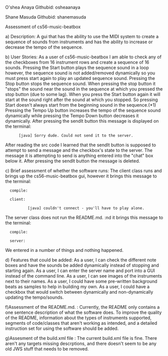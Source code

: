 O'shea Anaya  Githubid: osheaanaya

Shane Masuda  Githubid: shanemasuda

 Assessment of cs56-music-beatbox
 
 a) Description:
    A gui that has the ability to use the MIDI system to create a sequence of sounds from instruments and has 
    the ability to increase or decrease the tempo of the sequence.

 b) User Stories:
    As a user of cs56-music-beatbox I am able to check any of the checkboxes from 16 instrument rows and create a 
    sequence of 16 sounds. Pressing the Start button plays the sequence sound in a loop however, the sequence sound 
    is not added/removed dynamically so you must press start again to play an updated sequence sound. Pressing the Stop 
    button stops the sequence sound. When pressing the stop button it "stops" the sound near the sound in the sequence 
    at which you pressed the stop button (due to some lag). When you press the Start button again it will start at the sound right 
    after the sound at which you stopped. So pressing Start doesn't always start from the beginning sound in the sequence.(*1)
    Pressing the Tempo Up button increases the tempo of the sequence sound dynamically while pressing the Tempo Down button 
    decreases it dynamically. After pressing the sendIt button this message is displayed on the terminal: 
    
          [java] Sorry dude. Could not send it to the server.

   After reading the src code I learned that the sendIt button is supposed to attempt to send a message and the checkbox's state 
   to the server. The message it is attempting to send is anything entered into the "chat" box below it. After pressing the
   sendIt button the message is deleted.
   
 c) Brief assessment of whether the software runs:
    The client class runs and brings up the cs56-music-beatbox gui, however it brings this message to the terminal:
    
      compile:

      client:
        
              [java] couldn't connect - you'll have to play alone.
    

The server class does not run  the README.md. :nd it brings this message to the terminal:

      compile:

      server:

We entered in a number of things and nothing happened.

d) Features that could be added:
As a user, I can check the different note boxes and have the sounds be added dynamically instead of stopping and starting again. As a user, I can enter the server name and port into a GUI instead of the command line. As a user, I can see images of the instruments next to their names. As a user, I could have some pre-written background beats as samples to help in building my own. As a user, I could have a checkbox that would switch between dynamically and non-dynamically updating the tempo/sounds.

f)Assessment of the README.md. :
Currently, the README only contains a one sentence description of what the software does. To improve the quality of the README, information about the types of instruments supported, segments of code/classes that aren't working as intended, and a detailed instruction set for using the software should be added.

g)Assesment of the build.xml file :
The current build.xml file is fine. There aren't any targets missing descrptions, and there doesn't seem to be any old JWS stuff that needs to be removed.
